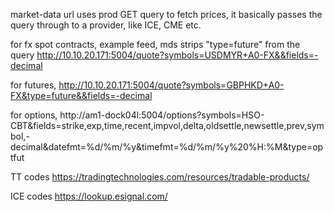 market-data url uses prod GET query to fetch prices, it basically passes the query through to a provider, like ICE, CME etc.

for fx spot contracts, example feed, mds strips "type=future" from the query
http://10.10.20.171:5004/quote?symbols=USDMYR+A0-FX&&fields=-decimal

for futures,
http://10.10.20.171:5004/quote?symbols=GBPHKD+A0-FX&type=future&&fields=-decimal

for options,
http://am1-dock04l:5004/options?symbols=HSO-CBT&fields=strike,exp,time,recent,impvol,delta,oldsettle,newsettle,prev,symbol,-decimal&datefmt=%d/%m/%y&timefmt=%d/%m/%y%20%H:%M&type=optfut

TT codes
https://tradingtechnologies.com/resources/tradable-products/

ICE codes
https://lookup.esignal.com/